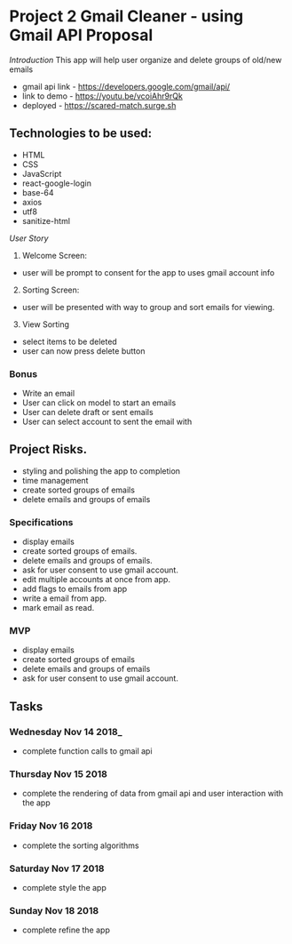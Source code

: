 # Project 2 Gmail Cleaner - using Gmail API Proposal

_Introduction_
This app will help user organize and delete groups of old/new emails
- gmail api link - https://developers.google.com/gmail/api/
- link to demo - https://youtu.be/vcoiAhr9rQk
- deployed - https://scared-match.surge.sh

## Technologies to be used:
  * HTML
  * CSS
  * JavaScript
  * react-google-login
  * base-64
  *	axios
  * utf8
  * sanitize-html

_User Story_
1) Welcome Screen:  
- user will be prompt to consent for the app to uses gmail account info
2) Sorting Screen:
- user will be presented with way to group and sort emails for viewing.
3) View Sorting
- select items to be deleted
- user can now press delete button

### Bonus
- Write an email
- User can click on model to start an emails
- User can delete draft or sent emails
- User can select account to sent the email with


## Project Risks.
- styling and polishing the app to completion
- time management
- create sorted groups of emails
- delete emails and groups of emails

### Specifications
- display emails
- create sorted groups of emails.
- delete emails and groups of emails.
- ask for user consent to use gmail account.
- edit multiple accounts at once from app.
- add flags to emails from app
- write a email from app.
- mark email as read.

### MVP
- display emails
- create sorted groups of emails
- delete emails and groups of emails
- ask for user consent to use gmail account.

## Tasks
### Wednesday Nov 14 2018_
- complete function calls to gmail api
### Thursday Nov 15 2018
- complete the rendering of data from gmail api and user interaction with the app
### Friday Nov 16 2018
- complete the sorting algorithms
### Saturday Nov 17 2018
- complete style the app
### Sunday Nov 18 2018
- complete refine the app

```javascript

```
